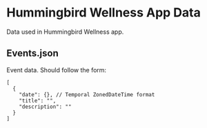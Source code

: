 # Hummingbird Wellness App Data

Data used in Hummingbird Wellness app.

## Events.json

Event data. Should follow the form:

```
[
  {
    "date": {}, // Temporal ZonedDateTime format
    "title": "",
    "description": ""
  }
]
```

